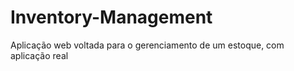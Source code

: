 # Inventory-Management
Aplicação web voltada para o gerenciamento de um estoque, com aplicação real
